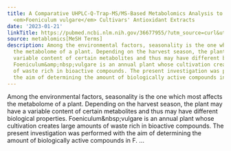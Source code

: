 ```yaml
---
title: A Comparative UHPLC-Q-Trap-MS/MS-Based Metabolomics Analysis to Distinguish
  <em>Foeniculum vulgare</em> Cultivars' Antioxidant Extracts
date: '2023-01-21'
linkTitle: https://pubmed.ncbi.nlm.nih.gov/36677955/?utm_source=curl&utm_medium=rss&utm_campaign=pubmed-2&utm_content=1Zkrxt7ktlCbHBXEV3v65xxSnkSWNsJ1A6Fq3gBniKhGfIUslK&fc=20210907212339&ff=20230124200914&v=2.17.9.post6+86293ac
source: metablomics[MeSH Terms]
description: Among the environmental factors, seasonality is the one which most affects
  the metabolome of a plant. Depending on the harvest season, the plant may have a
  variable content of certain metabolites and thus may have different biological properties.
  Foeniculum&amp;nbsp;vulgare is an annual plant whose cultivation creates large amounts
  of waste rich in bioactive compounds. The present investigation was performed with
  the aim of determining the amount of biologically active compounds in F. ...
---
```

Among the environmental factors, seasonality is the one which most affects the metabolome of a plant. Depending on the harvest season, the plant may have a variable content of certain metabolites and thus may have different biological properties. Foeniculum&amp;nbsp;vulgare is an annual plant whose cultivation creates large amounts of waste rich in bioactive compounds. The present investigation was performed with the aim of determining the amount of biologically active compounds in F. ...